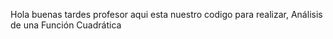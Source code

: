 Hola buenas tardes profesor aqui esta nuestro codigo para realizar, Análisis de una Función Cuadrática 
